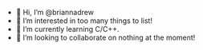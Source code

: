- 👋 Hi, I’m @briannadrew
- 👀 I’m interested in too many things to list!
- 🌱 I’m currently learning C/C++.
- 💞️ I’m looking to collaborate on nothing at the moment!

<!---
briannadrew/briannadrew is a ✨ special ✨ repository because its `README.md` (this file) appears on your GitHub profile.
You can click the Preview link to take a look at your changes.
--->
